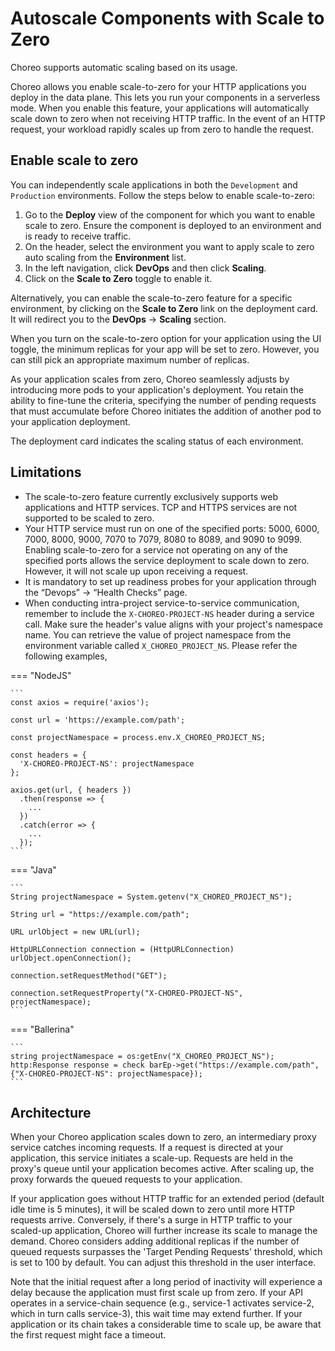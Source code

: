 # Autoscale Components with Scale to Zero
	
Choreo supports automatic scaling based on its usage. 

Choreo allows you enable scale-to-zero for your HTTP applications you deploy in the data plane. This lets you run your components in a serverless mode. When you enable this feature, your applications will automatically scale down to zero when not receiving HTTP traffic. In the event of an HTTP request, your workload rapidly scales up from zero to handle the request.

## Enable scale to zero

You can independently scale applications in both the `Development` and `Production` environments. Follow the steps below to enable scale-to-zero:

1. Go to the **Deploy** view of the component for which you want to enable scale to zero. Ensure the component is deployed to an environment and is ready to receive traffic. 
2. On the header, select the environment you want to apply scale to zero auto scaling from the **Environment** list.
2. In the left navigation, click **DevOps** and then click **Scaling**.
3. Click on the **Scale to Zero** toggle to enable it. 

Alternatively, you can enable the scale-to-zero feature for a specific environment, by clicking on the **Scale to Zero** link on the deployment card. It will redirect you to the **DevOps** -> **Scaling** section.

When you turn on the scale-to-zero option for your application using the UI toggle, the minimum replicas for your app will be set to zero. However, you can still pick an appropriate maximum number of replicas. 

As your application scales from zero, Choreo seamlessly adjusts by introducing more pods to your application's deployment. You retain the ability to fine-tune the criteria, specifying the number of pending requests that must accumulate before Choreo initiates the addition of another pod to your application deployment.

The deployment card indicates the scaling status of each environment. 

## Limitations

- The scale-to-zero feature currently exclusively supports web applications and HTTP services. TCP and HTTPS services are not supported to be scaled to zero.
- Your HTTP service must run on one of the specified ports: 5000, 6000, 7000, 8000, 9000, 7070 to 7079, 8080 to 8089, and 9090 to 9099. Enabling scale-to-zero for a service not operating on any of the specified ports allows the service deployment to scale down to zero. However, it will not scale up upon receiving a request.
- It is mandatory to set up readiness probes for your application through the “Devops” -> “Health Checks” page.
- When conducting intra-project service-to-service communication, remember to include the `X-CHOREO-PROJECT-NS` header during a service call. Make sure the header's value aligns with your project's namespace name. You can retrieve the value of project namespace from the environment variable called `X_CHOREO_PROJECT_NS`. Please refer the following examples,

=== "NodeJS"

	```
	const axios = require('axios');
	
	const url = 'https://example.com/path';
	
	const projectNamespace = process.env.X_CHOREO_PROJECT_NS;
	
	const headers = {
	  'X-CHOREO-PROJECT-NS': projectNamespace
	};
	
	axios.get(url, { headers })
	  .then(response => {
	    ...
	  })
	  .catch(error => {
	    ...
	  });
	```

=== "Java"

	```
	String projectNamespace = System.getenv("X_CHOREO_PROJECT_NS");
	
	String url = "https://example.com/path";
	
	URL urlObject = new URL(url);
	
	HttpURLConnection connection = (HttpURLConnection) urlObject.openConnection();
	
	connection.setRequestMethod("GET");
	
	connection.setRequestProperty("X-CHOREO-PROJECT-NS", projectNamespace);
	```
  
=== "Ballerina"

	```
	string projectNamespace = os:getEnv("X_CHOREO_PROJECT_NS");
	http:Response response = check barEp->get("https://example.com/path", {"X-CHOREO-PROJECT-NS": projectNamespace});
	```



## Architecture 

When your Choreo application scales down to zero, an intermediary proxy service catches incoming requests. If a request is directed at your application, this service initiates a scale-up. Requests are held in the proxy's queue until your application becomes active. After scaling up, the proxy forwards the queued requests to your application. 

If your application goes without HTTP traffic for an extended period (default idle time is 5 minutes), it will be scaled down to zero until more HTTP requests arrive. Conversely, if there's a surge in HTTP traffic to your scaled-up application, Choreo will further increase its scale to manage the demand. Choreo considers adding additional replicas if the number of queued requests surpasses the 'Target Pending Requests' threshold, which is set to 100 by default. You can adjust this threshold in the user interface. 

Note that the initial request after a long period of inactivity will experience a delay because the application must first scale up from zero. If your API operates in a service-chain sequence (e.g., service-1 activates service-2, which in turn calls service-3), this wait time may extend further. If your application or its chain takes a considerable time to scale up, be aware that the first request might face a timeout.








